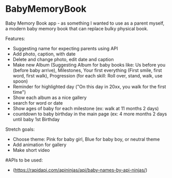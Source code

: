 # BabyMemoryBook
Baby Memory Book app - as something I wanted to use as a parent myself, a modern baby memory book that can replace bulky physical book.

Features:
- Suggesting name for expecting parents using API
- Add photo, caption, with date  
- Delete and change photo, edit date and caption
- Make new Album (Suggesting Album for baby books like: Us before you (before baby arrive), Milestones, Your first everything (First smile, first word, first walk), Progression (for each skill: Roll over, stand, walk, use spoon)
- Reminder for highlighted day ("On this day in 20xx, you walk for the first time")
- Show each album as a nice gallery
- search for word or date 
- Show ages of baby for each milestone (ex: walk at 11 months 2 days)
- countdown to baby birthday in the main page (ex: 4 more months 2 days until baby 1st Birthday


Stretch goals:
- Choose theme: Pink for baby girl, Blue for baby boy, or neutral theme
- Add animation for gallery
- Make short video 

#APIs to be used:
- (https://rapidapi.com/apininjas/api/baby-names-by-api-ninjas/) 
